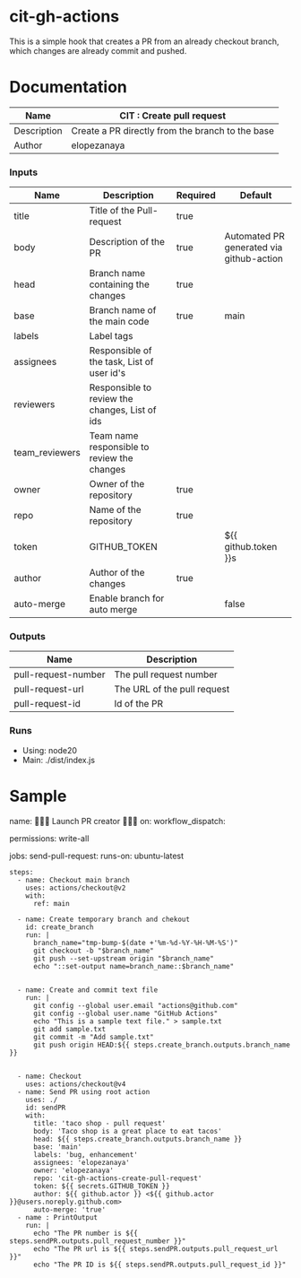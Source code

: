 # cit-gh-actions
This is a simple hook that creates a PR from an already checkout branch, which changes are already commit and pushed.



# Documentation

| Name           | CIT : Create pull request                                        |
|----------------|--------------------------------------------------------------------|
| Description    | Create a PR directly from the branch to the base                   |
| Author         | elopezanaya                                                       |


### Inputs
| Name           | Description                                     | Required | Default                                   |
|----------------|-------------------------------------------------|----------|-------------------------------------------|
| title          | Title of the Pull-request                        | true     |                                           |
| body           | Description of the PR                            | true     | Automated PR generated via github-action   |
| head           | Branch name containing the changes               | true     |                                           |
| base           | Branch name of the main code                     | true     | main                                      |
| labels         | Label tags                                      |          |                                           |
| assignees      | Responsible of the task, List of user id's       |          |                                           |
| reviewers      | Responsible to review the changes, List of ids   |          |                                           |
| team_reviewers | Team name responsible to review the changes      |          |                                           |
| owner          | Owner of the repository                          | true     |                                           |
| repo           | Name of the repository                           | true     |                                           |
| token          | GITHUB_TOKEN                                    |          | \${{ github.token }}s                     |
| author         | Author of the changes                            | true     |                                           |
| auto-merge     | Enable branch for auto merge                     |          | false                                     |

### Outputs
| Name                 | Description                    |
|----------------------|--------------------------------|
| pull-request-number  | The pull request number        |
| pull-request-url     | The URL of the pull request    |
| pull-request-id      | Id of the PR                   |

### Runs
- Using: node20
- Main: ./dist/index.js


# Sample

name: 🚀🚀🚀 Launch PR creator 📢📢📢
on:
  workflow_dispatch:

permissions: write-all

jobs:
  send-pull-request:
    runs-on: ubuntu-latest

    steps:
      - name: Checkout main branch
        uses: actions/checkout@v2
        with:
          ref: main

      - name: Create temporary branch and chekout
        id: create_branch
        run: | 
          branch_name="tmp-bump-$(date +'%m-%d-%Y-%H-%M-%S')"
          git checkout -b "$branch_name"
          git push --set-upstream origin "$branch_name"
          echo "::set-output name=branch_name::$branch_name"


      - name: Create and commit text file
        run: |
          git config --global user.email "actions@github.com"
          git config --global user.name "GitHub Actions"
          echo "This is a sample text file." > sample.txt
          git add sample.txt
          git commit -m "Add sample.txt"
          git push origin HEAD:${{ steps.create_branch.outputs.branch_name }}

          
      - name: Checkout
        uses: actions/checkout@v4
      - name: Send PR using root action
        uses: ./
        id: sendPR
        with:
          title: 'taco shop - pull request'
          body: 'Taco shop is a great place to eat tacos'
          head: ${{ steps.create_branch.outputs.branch_name }}
          base: 'main'
          labels: 'bug, enhancement'
          assignees: 'elopezanaya'
          owner: 'elopezanaya'
          repo: 'cit-gh-actions-create-pull-request'
          token: ${{ secrets.GITHUB_TOKEN }}
          author: ${{ github.actor }} <${{ github.actor }}@users.noreply.github.com>
          auto-merge: 'true'
      - name : PrintOutput
        run: | 
          echo "The PR number is ${{ steps.sendPR.outputs.pull_request_number }}"
          echo "The PR url is ${{ steps.sendPR.outputs.pull_request_url }}"
          echo "The PR ID is ${{ steps.sendPR.outputs.pull_request_id }}"
